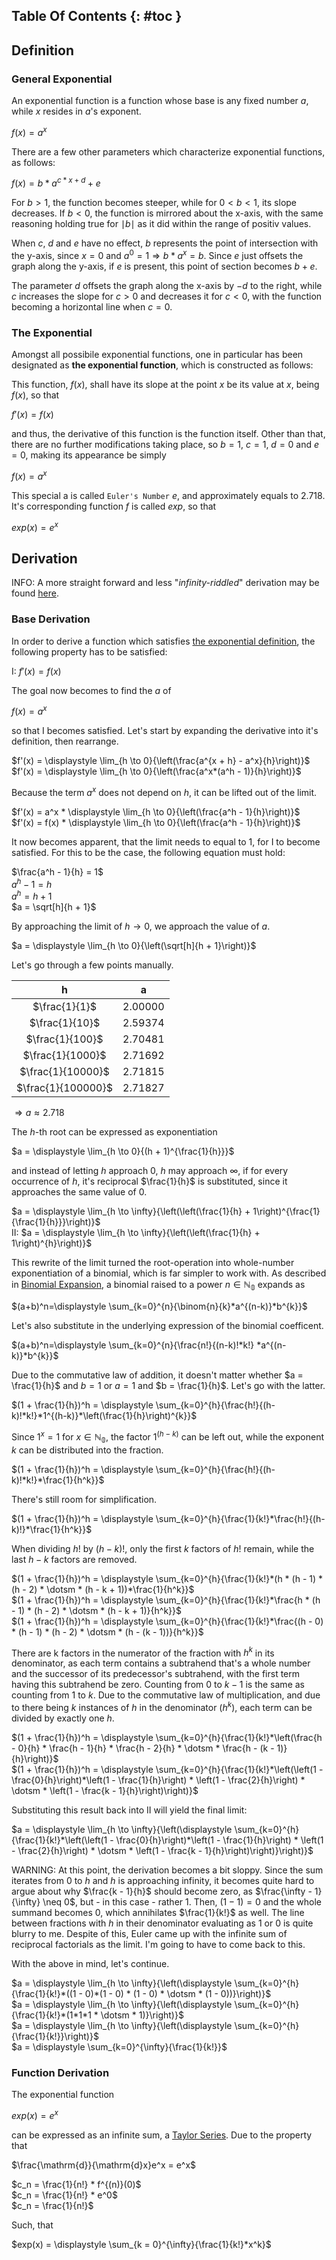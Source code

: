 ## Table Of Contents {: #toc }

## Definition

### General Exponential

An exponential function is a function whose base is any fixed number $a$, while $x$ resides in $a$'s exponent.

$f(x) = a^x$

There are a few other parameters which characterize exponential functions, as follows:

$f(x) = b * a^{c*x + d} + e$

For $b > 1$, the function becomes steeper, while for $0 \lt b < 1$, its slope decreases. If $b < 0$, the function is mirrored about the x-axis, with the same reasoning holding true for $\mid{b}\mid$ as it did within the range of positiv values.

When $c$, $d$ and $e$ have no effect, $b$ represents the point of intersection with the y-axis, since $x = 0$ and $a^0 = 1 \Rightarrow b*a^x = b$. Since $e$ just offsets the graph along the y-axis, if $e$ is present, this point of section becomes $b + e$.

The parameter $d$ offsets the graph along the x-axis by $-d$ to the right, while $c$ increases the slope for $c \gt 0$ and decreases it for $c \lt 0$, with the function becoming a horizontal line when $c = 0$.

### The Exponential

Amongst all possibile exponential functions, one in particular has been designated as **the exponential function**, which is constructed as follows:

This function, $f(x)$, shall have its slope at the point $x$ be its value at $x$, being $f(x)$, so that

$f'(x) = f(x)$

and thus, the derivative of this function is the function itself. Other than that, there are no further modifications taking place, so $b = 1$, $c = 1$, $d = 0$ and $e = 0$, making its appearance be simply

$f(x) = a^x$

This special a is called `Euler's Number` $e$, and approximately equals to $2.718$. It's corresponding function $f$ is called $exp$, so that

$exp(x) = e^x$

## Derivation

INFO: A more straight forward and less "*infinity-riddled*" derivation may be found [here](/math/new-calculus#the-exponential-function).

### Base Derivation

In order to derive a function which satisfies [the exponential definition](#definition_the-exponential), the following property has to be satisfied:

$\mathrm{I}$: $f'(x) = f(x)$

The goal now becomes to find the $a$ of

$f(x) = a^x$

so that $\mathrm{I}$ becomes satisfied. Let's start by expanding the derivative into it's definition, then rearrange.

$f'(x) = \displaystyle \lim_{h \to 0}{\left(\frac{a^{x + h} - a^x}{h}\right)}$<br>
$f'(x) = \displaystyle \lim_{h \to 0}{\left(\frac{a^x*(a^h - 1)}{h}\right)}$

Because the term $a^x$ does not depend on $h$, it can be lifted out of the limit.

$f'(x) = a^x * \displaystyle \lim_{h \to 0}{\left(\frac{a^h - 1}{h}\right)}$<br>
$f'(x) = f(x) * \displaystyle \lim_{h \to 0}{\left(\frac{a^h - 1}{h}\right)}$

It now becomes apparent, that the limit needs to equal to $1$, for $\mathrm{I}$ to become satisfied. For this to be the case, the following equation must hold:

$\frac{a^h - 1}{h} = 1$<br>
$a^h - 1 = h$<br>
$a^h = h + 1$<br>
$a = \sqrt[h]{h + 1}$

By approaching the limit of $h \to 0$, we approach the value of $a$.

$a = \displaystyle \lim_{h \to 0}{\left(\sqrt[h]{h + 1}\right)}$

Let's go through a few points manually.

| h | a |
|:-:|:-:|
| $\frac{1}{1}$ | $2.00000$ |
| $\frac{1}{10}$ | $2.59374$ |
| $\frac{1}{100}$ | $2.70481$ |
| $\frac{1}{1000}$ | $2.71692$ |
| $\frac{1}{10000}$ | $2.71815$ |
| $\frac{1}{100000}$ | $2.71827$ |

$\Rightarrow a \approx 2.718$

The $h$-th root can be expressed as exponentiation

$a = \displaystyle \lim_{h \to 0}{(h + 1)^{\frac{1}{h}}}$

and instead of letting $h$ approach $0$, $h$ may approach $\infty$, if for every occurrence of $h$, it's reciprocal $\frac{1}{h}$ is substituted, since it approaches the same value of $0$.

$a = \displaystyle \lim_{h \to \infty}{\left(\left(\frac{1}{h} + 1\right)^{\frac{1}{\frac{1}{h}}}\right)}$<br>
$\mathrm{II}$: $a = \displaystyle \lim_{h \to \infty}{\left(\left(\frac{1}{h} + 1\right)^{h}\right)}$

This rewrite of the limit turned the root-operation into whole-number exponentiation of a binomial, which is far simpler to work with. As described in [Binomial Expansion](/math/binomial_expansion.md), a binomial raised to a power $n \in \mathbb{N_0}$ expands as

$(a+b)^n=\displaystyle \sum_{k=0}^{n}{\binom{n}{k}*a^{(n-k)}*b^{k}}$

Let's also substitute in the underlying expression of the binomial coefficent.

$(a+b)^n=\displaystyle \sum_{k=0}^{n}{\frac{n!}{(n-k)!*k!} *a^{(n-k)}*b^{k}}$

Due to the commutative law of addition, it doesn't matter whether $a = \frac{1}{h}$ and $b = 1$ or $a = 1$ and $b = \frac{1}{h}$. Let's go with the latter.

$(1 + \frac{1}{h})^h = \displaystyle \sum_{k=0}^{h}{\frac{h!}{(h-k)!*k!}*1^{(h-k)}*\left(\frac{1}{h}\right)^{k}}$

Since $1^x = 1$ for $x \in \mathbb{N_0}$, the factor $1^{(h-k)}$ can be left out, while the exponent $k$ can be distributed into the fraction.

$(1 + \frac{1}{h})^h = \displaystyle \sum_{k=0}^{h}{\frac{h!}{(h-k)!*k!}*\frac{1}{h^k}}$

There's still room for simplification.

$(1 + \frac{1}{h})^h = \displaystyle \sum_{k=0}^{h}{\frac{1}{k!}*\frac{h!}{(h-k)!}*\frac{1}{h^k}}$

When dividing $h!$ by $(h-k)!$, only the first $k$ factors of $h!$ remain, while the last $h - k$ factors are removed.

$(1 + \frac{1}{h})^h = \displaystyle \sum_{k=0}^{h}{\frac{1}{k!}*(h * (h - 1) * (h - 2) * \dotsm * (h - k + 1))*\frac{1}{h^k}}$<br>
$(1 + \frac{1}{h})^h = \displaystyle \sum_{k=0}^{h}{\frac{1}{k!}*\frac{h * (h - 1) * (h - 2) * \dotsm * (h - k + 1)}{h^k}}$<br>
$(1 + \frac{1}{h})^h = \displaystyle \sum_{k=0}^{h}{\frac{1}{k!}*\frac{(h - 0) * (h - 1) * (h - 2) * \dotsm * (h - (k - 1))}{h^k}}$

There are k factors in the numerator of the fraction with $h^k$ in its denominator, as each term contains a subtrahend that's a whole number and the successor of its predecessor's subtrahend, with the first term having this subtrahend be zero. Counting from $0$ to $k - 1$ is the same as counting from $1$ to $k$. Due to the commutative law of multiplication, and due to there being $k$ instances of $h$ in the denominator ($h^k$), each term can be divided by exactly one $h$.

$(1 + \frac{1}{h})^h = \displaystyle \sum_{k=0}^{h}{\frac{1}{k!}*\left(\frac{h - 0}{h} * \frac{h - 1}{h} * \frac{h - 2}{h} * \dotsm * \frac{h - (k - 1)}{h}\right)}$<br>
$(1 + \frac{1}{h})^h = \displaystyle \sum_{k=0}^{h}{\frac{1}{k!}*\left(\left(1 - \frac{0}{h}\right)*\left(1 - \frac{1}{h}\right) * \left(1 - \frac{2}{h}\right) * \dotsm * \left(1 - \frac{k - 1}{h}\right)\right)}$

Substituting this result back into $\mathrm{II}$ will yield the final limit:

$a = \displaystyle \lim_{h \to \infty}{\left(\displaystyle \sum_{k=0}^{h}{\frac{1}{k!}*\left(\left(1 - \frac{0}{h}\right)*\left(1 - \frac{1}{h}\right) * \left(1 - \frac{2}{h}\right) * \dotsm * \left(1 - \frac{k - 1}{h}\right)\right)}\right)}$

WARNING: At this point, the derivation becomes a bit sloppy. Since the sum iterates from $0$ to $h$ and $h$ is approaching infinity, it becomes quite hard to argue about why $\frac{k - 1}{h}$ should become zero, as $\frac{\infty - 1}{\infty} \neq 0$, but - in this case - rather $1$. Then, $(1 - 1) = 0$ and the whole summand becomes $0$, which annihilates $\frac{1}{k!}$ as well. The line between fractions with $h$ in their denominator evaluating as $1$ or $0$ is quite blurry to me. Despite of this, Euler came up with the infinite sum of reciprocal factorials as the limit. I'm going to have to come back to this.

With the above in mind, let's continue.

$a = \displaystyle \lim_{h \to \infty}{\left(\displaystyle \sum_{k=0}^{h}{\frac{1}{k!}*((1 - 0)*(1 - 0) * (1 - 0) * \dotsm * (1 - 0))}\right)}$<br>
$a = \displaystyle \lim_{h \to \infty}{\left(\displaystyle \sum_{k=0}^{h}{\frac{1}{k!}*(1*1*1 * \dotsm * 1)}\right)}$<br>
$a = \displaystyle \lim_{h \to \infty}{\left(\displaystyle \sum_{k=0}^{h}{\frac{1}{k!}}\right)}$<br>
$a = \displaystyle \sum_{k=0}^{\infty}{\frac{1}{k!}}$

### Function Derivation

The exponential function

$exp(x) = e^x$

can be expressed as an infinite sum, a [Taylor Series](/math/taylor-series). Due to the property that

$\frac{\mathrm{d}}{\mathrm{d}x}e^x = e^x$

$c_n = \frac{1}{n!} * f^{(n)}(0)$<br>
$c_n = \frac{1}{n!} * e^0$<br>
$c_n = \frac{1}{n!}$

Such, that

$exp(x) = \displaystyle \sum_{k = 0}^{\infty}{\frac{1}{k!}*x^k}$